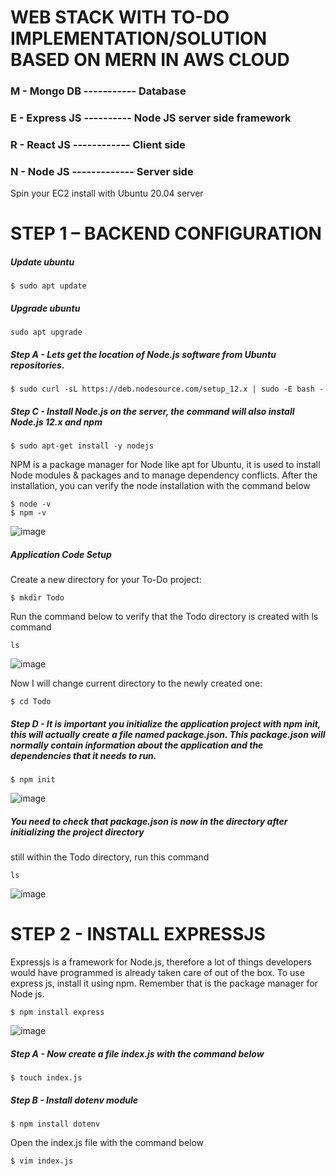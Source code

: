 # WEB STACK WITH TO-DO IMPLEMENTATION/SOLUTION BASED ON MERN IN AWS CLOUD
### M - Mongo DB ----------- Database
### E - Express JS ---------- Node JS server side framework
### R - React JS ------------ Client side
### N - Node JS ------------- Server side

Spin your EC2 install with Ubuntu 20.04 server

# STEP 1 – BACKEND CONFIGURATION

##### Update ubuntu
```
$ sudo apt update
```
##### Upgrade ubuntu
```
sudo apt upgrade
```
##### Step A - Lets get the location of Node.js software from Ubuntu repositories.
```
$ sudo curl -sL https://deb.nodesource.com/setup_12.x | sudo -E bash -
```
##### Step C - Install Node.js on the server, the command will also install Node.js 12.x and npm
```
$ sudo apt-get install -y nodejs
```
NPM is a package manager for Node like apt for Ubuntu, it is used to install Node modules & packages and to manage dependency conflicts.
After the installation, you can verify the node installation with the command below
```
$ node -v
$ npm -v
```
![image](https://user-images.githubusercontent.com/56724044/128393132-a5bbe16d-bc17-473e-94ce-0e0194a3194b.png)

##### Application Code Setup
Create a new directory for your To-Do project:
```
$ mkdir Todo
```
Run the command below to verify that the Todo directory is created with ls command
```
ls
```
![image](https://user-images.githubusercontent.com/56724044/128394208-30dae36c-e9ea-404a-a4b4-bc2e97ad1eb3.png)

Now I will change current directory to the newly created one:
```
$ cd Todo
```
##### Step D - It is important you initialize the application project with npm init, this will actually create a file named package.json. This package.json will normally contain information about the application and the dependencies that it needs to run.
```
$ npm init
```
![image](https://user-images.githubusercontent.com/56724044/128399534-799ae92d-258a-4582-99ec-4a48b2b7c317.png)

##### You need to check that package.json is now in the directory after initializing the project directory
still within the Todo directory, run this command
```
ls
```
![image](https://user-images.githubusercontent.com/56724044/128409027-7be6b576-cb8b-4e59-b6f6-06c964fe427e.png)

# STEP 2 - INSTALL EXPRESSJS
Expressjs is a framework for Node.js, therefore a lot of things developers would have programmed is already taken care of out of the box.
To use express js, install it using npm. Remember that is the package manager for Node js.
```
$ npm install express
```
![image](https://user-images.githubusercontent.com/56724044/128410870-91d16d5f-3df8-44c2-b233-d6b0674a6887.png)

##### Step A - Now create a file index.js with the command below
```
$ touch index.js
```
##### Step B - Install dotenv module
```
$ npm install dotenv
```
Open the index.js file with the command below
```
$ vim index.js
```
